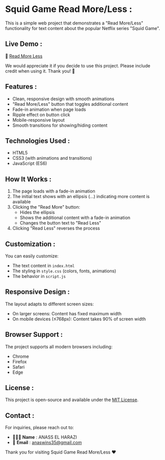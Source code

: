 # Squid Game Read More/Less :

This is a simple web project that demonstrates a "Read More/Less" functionality for text content about the popular Netflix series "Squid Game".

## Live Demo : 

🔗 [Read More Less](https://read-more-less.netlify.app/)

We would appreciate it if you decide to use this project. Please include credit when using it. Thank you! 🙏 

## Features :

- Clean, responsive design with smooth animations
- "Read More/Less" button that toggles additional content
- Fade-in animation when page loads
- Ripple effect on button click
- Mobile-responsive layout
- Smooth transitions for showing/hiding content

## Technologies Used :

- HTML5
- CSS3 (with animations and transitions)
- JavaScript (ES6)

## How It Works :

1. The page loads with a fade-in animation
2. The initial text shows with an ellipsis (...) indicating more content is available
3. Clicking the "Read More" button:
   - Hides the ellipsis
   - Shows the additional content with a fade-in animation
   - Changes the button text to "Read Less"
4. Clicking "Read Less" reverses the process

## Customization :

You can easily customize:
- The text content in `index.html`
- The styling in `style.css` (colors, fonts, animations)
- The behavior in `script.js`

## Responsive Design :

The layout adapts to different screen sizes:
- On larger screens: Content has fixed maximum width
- On mobile devices (≤768px): Content takes 90% of screen width

## Browser Support :

The project supports all modern browsers including:

- Chrome
- Firefox
- Safari
- Edge

## License :

This project is open-source and available under the [MIT License](LICENSE).

## Contact :

For inquiries, please reach out to:

- 👨🏻‍💻 **Name** : ANASS EL HARAZI
- 📧 **Email** : [anaswins35@gmail.com](mailto:anaswins35@gmail.com)

Thank you for visiting Squid Game Read More/Less ❤
